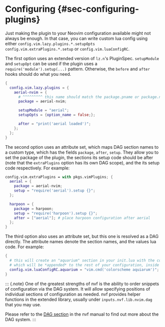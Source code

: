 # Configuring {#sec-configuring-plugins}

Just making the plugin to your Neovim configuration available might not always
be enough. In that case, you can write custom lua config using either
`config.vim.lazy.plugins.*.setupOpts` `config.vim.extraPlugins.*.setup` or
`config.vim.luaConfigRC`.

The first option uses an extended version of `lz.n`'s PluginSpec. `setupModule`
and `setupOpt` can be used if the plugin uses a `require('module').setup(...)`
pattern. Otherwise, the `before` and `after` hooks should do what you need.

```nix
{
  config.vim.lazy.plugins = {
    aerial-nvim = {
      # ^^^^^^^^^ this name should match the package.pname or package.name
      package = aerial-nvim;

      setupModule = "aerial";
      setupOpts = {option_name = false;};

      after = "print('aerial loaded')";
    };
  };
}
```

The second option uses an attribute set, which maps DAG section names to a
custom type, which has the fields `package`, `after`, `setup`. They allow you to
set the package of the plugin, the sections its setup code should be after (note
that the `extraPlugins` option has its own DAG scope), and the its setup code
respectively. For example:

```nix
config.vim.extraPlugins = with pkgs.vimPlugins; {
  aerial = {
    package = aerial-nvim;
    setup = "require('aerial').setup {}";
  };

  harpoon = {
    package = harpoon;
    setup = "require('harpoon').setup {}";
    after = ["aerial"]; # place harpoon configuration after aerial
  };
}
```

The third option also uses an attribute set, but this one is resolved as a DAG
directly. The attribute names denote the section names, and the values lua code.
For example:

```nix
{
  # this will create an "aquarium" section in your init.lua with the contents of your custom config
  # which will be *appended* to the rest of your configuration, inside your init.vim
  config.vim.luaConfigRC.aquarium = "vim.cmd('colorscheme aquiarum')";
}
```

<!-- deno-fmt-ignore-start -->

::: {.note}
One of the greatest strengths of nvf is the ability to order
snippets of configuration via the DAG system. It will allow specifying positions
of individual sections of configuration as needed. nvf provides helper functions
in the extended library, usually under `inputs.nvf.lib.nvim.dag` that you may
use.

Please refer to the [DAG section](/index.xhtml#ch-dag-entries) in the nvf manual
to find out more about the DAG system.
:::

<!-- deno-fmt-ignore-end -->
